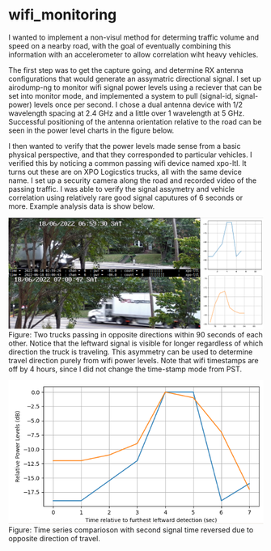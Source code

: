 # wifi_monitoring

I wanted to implement a non-visul method for determing traffic volume and speed on a nearby road, with the goal of eventually combining this information with an accelerometer to allow correlation wiht heavy vehicles. 

The first step was to get the capture going, and determine RX antenna configurations that would generate an assymatric directional signal. I set up airodump-ng to monitor wifi signal power levels using a reciever that can be set into monitor mode, and implemented a system to pull (signal-id, signal-power) levels once per second. I chose a dual antenna device with 1/2 wavelength spacing at 2.4 GHz and a little over 1 wavelength at 5 GHz.  Successful positioning of the antenna orientation relative to the road can be seen in the power level charts in the figure below.

I then wanted to verify that the power levels made sense from a basic physical perspective, and that they corresponded to particular vehicles.  I verified this by noticing a common passing wifi device named xpo-ltl. It turns out these are on XPO Logicstics trucks, all with the same device name. I set up a security camera along the road and recorded video of the passing traffic.  I was able to verify the signal assymetry and vehicle correlation using relatively rare good signal caputures of 6 seconds or more.  Example analysis data is show below.

![Alt text](xpo-ltl_trucks_with_wifi_signal_powers.png?raw=true) \
Figure: Two trucks passing in opposite directions within 90 seconds of each other.  Notice that the leftward signal is visible for longer regardless of which direction the truck is traveling.  This asymmetry can be used to determine travel direction purely from wifi power levels.  Note that wifi timestamps are off by 4 hours, since I did not change the time-stamp mode from PST.

![Alt text](xpo-ltl-signal_powers.png?raw=true) \
Figure:  Time series comparioson with second signal time reversed due to opposite direction of travel.
